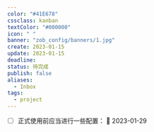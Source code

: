 ```yaml
---
color: "#41E678"
cssclass: kanban
textColor: "#000000"
icon: " "
banner: "zob_config/banners/1.jpg"
create: 2023-01-15
update: 2023-01-15
deadline:
status: 待完成
publish: false
aliases:
  - Inbox
tags:
  - project
---
```


- [ ] 正式使用前应当进行一些配置： 📅 2023-01-29